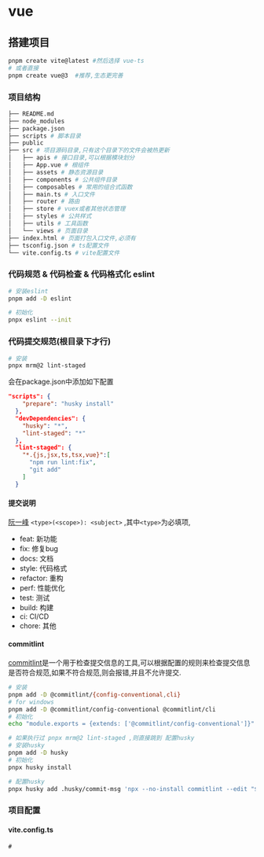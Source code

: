 # vue

## 搭建项目

```bash
pnpm create vite@latest #然后选择 vue-ts
# 或者直接
pnpm create vue@3  #推荐,生态更完善

```

### 项目结构

```bash
├── README.md
├── node_modules
├── package.json
├── scripts # 脚本目录
├── public 
├── src # 项目源码目录,只有这个目录下的文件会被热更新
│   ├── apis # 接口目录,可以根据模块划分
│   ├── App.vue # 根组件
│   ├── assets # 静态资源目录
│   ├── components # 公共组件目录
│   ├── composables # 常用的组合式函数
│   ├── main.ts # 入口文件
│   ├── router # 路由
│   ├── store # vuex或者其他状态管理
│   ├── styles # 公共样式
│   ├── utils # 工具函数
│   └── views # 页面目录
├── index.html # 页面打包入口文件,必须有
├── tsconfig.json # ts配置文件
└── vite.config.ts # vite配置文件
```

### 代码规范 & 代码检查 & 代码格式化 eslint

```bash
# 安装eslint
pnpm add -D eslint 

# 初始化
pnpx eslint --init

```

### 代码提交规范(根目录下才行)

```bash
# 安装
pnpx mrm@2 lint-staged
```
会在package.json中添加如下配置

```json
"scripts": {
    "prepare": "husky install"
  },
  "devDependencies": {
    "husky": "*",
    "lint-staged": "*"
  },
  "lint-staged": {
    "*.{js,jsx,ts,tsx,vue}":[
      "npm run lint:fix",
      "git add"
    ]
  }
```

#### 提交说明

[阮一峰](https://www.ruanyifeng.com/blog/2016/01/commit_message_change_log.html)
`<type>(<scope>): <subject>` ,其中`<type>`为必填项,

+ feat: 新功能
+ fix: 修复bug
+ docs: 文档
+ style: 代码格式
+ refactor: 重构
+ perf: 性能优化
+ test: 测试
+ build: 构建
+ ci: CI/CD
+ chore: 其他

#### commitlint

[commitlint](https://commitlint.js.org/#/guides-local-setup)是一个用于检查提交信息的工具,可以根据配置的规则来检查提交信息是否符合规范,如果不符合规范,则会报错,并且不允许提交.

```bash
# 安装
pnpm add -D @commitlint/{config-conventional,cli}
# for windows
pnpm add -D @commitlint/config-conventional @commitlint/cli
# 初始化
echo "module.exports = {extends: ['@commitlint/config-conventional']}" > commitlint.config.js

# 如果执行过 pnpx mrm@2 lint-staged ,则直接跳到 配置husky
# 安装husky
pnpm add -D husky
# 初始化
pnpx husky install

# 配置husky
pnpx husky add .husky/commit-msg 'npx --no-install commitlint --edit "$1"' # 报错就手动创建commit-msg文件,然后再执行这个命令
```


### 项目配置

#### vite.config.ts

```ts
#
```